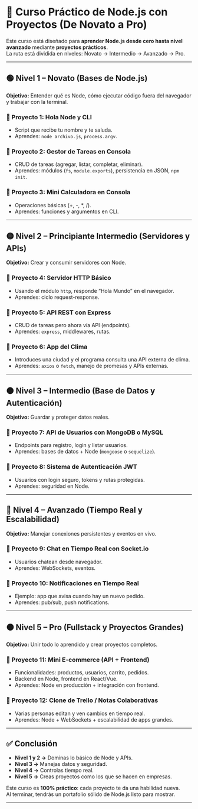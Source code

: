 # 🚀 Curso Práctico de Node.js con Proyectos (De Novato a Pro)

Este curso está diseñado para **aprender Node.js desde cero hasta nivel avanzado** mediante **proyectos prácticos**.  
La ruta está dividida en niveles: Novato → Intermedio → Avanzado → Pro.  

---

## 🟢 Nivel 1 – Novato (Bases de Node.js)
**Objetivo:** Entender qué es Node, cómo ejecutar código fuera del navegador y trabajar con la terminal.

### 📌 Proyecto 1: Hola Node y CLI
- Script que recibe tu nombre y te saluda.
- Aprendes: `node archivo.js`, `process.argv`.

### 📌 Proyecto 2: Gestor de Tareas en Consola
- CRUD de tareas (agregar, listar, completar, eliminar).
- Aprendes: módulos (`fs`, `module.exports`), persistencia en JSON, `npm init`.

### 📌 Proyecto 3: Mini Calculadora en Consola
- Operaciones básicas (+, -, *, /).
- Aprendes: funciones y argumentos en CLI.

---

## 🟡 Nivel 2 – Principiante Intermedio (Servidores y APIs)
**Objetivo:** Crear y consumir servidores con Node.

### 📌 Proyecto 4: Servidor HTTP Básico
- Usando el módulo `http`, responde “Hola Mundo” en el navegador.
- Aprendes: ciclo request-response.

### 📌 Proyecto 5: API REST con Express
- CRUD de tareas pero ahora vía API (endpoints).
- Aprendes: `express`, middlewares, rutas.

### 📌 Proyecto 6: App del Clima
- Introduces una ciudad y el programa consulta una API externa de clima.
- Aprendes: `axios` o `fetch`, manejo de promesas y APIs externas.

---

## 🟠 Nivel 3 – Intermedio (Base de Datos y Autenticación)
**Objetivo:** Guardar y proteger datos reales.

### 📌 Proyecto 7: API de Usuarios con MongoDB o MySQL
- Endpoints para registro, login y listar usuarios.
- Aprendes: bases de datos + Node (`mongoose` o `sequelize`).

### 📌 Proyecto 8: Sistema de Autenticación JWT
- Usuarios con login seguro, tokens y rutas protegidas.
- Aprendes: seguridad en Node.

---

## 🔴 Nivel 4 – Avanzado (Tiempo Real y Escalabilidad)
**Objetivo:** Manejar conexiones persistentes y eventos en vivo.

### 📌 Proyecto 9: Chat en Tiempo Real con Socket.io
- Usuarios chatean desde navegador.
- Aprendes: WebSockets, eventos.

### 📌 Proyecto 10: Notificaciones en Tiempo Real
- Ejemplo: app que avisa cuando hay un nuevo pedido.
- Aprendes: pub/sub, push notifications.

---

## ⚫ Nivel 5 – Pro (Fullstack y Proyectos Grandes)
**Objetivo:** Unir todo lo aprendido y crear proyectos completos.

### 📌 Proyecto 11: Mini E-commerce (API + Frontend)
- Funcionalidades: productos, usuarios, carrito, pedidos.
- Backend en Node, frontend en React/Vue.
- Aprendes: Node en producción + integración con frontend.

### 📌 Proyecto 12: Clone de Trello / Notas Colaborativas
- Varias personas editan y ven cambios en tiempo real.
- Aprendes: Node + WebSockets + escalabilidad de apps grandes.

---

## ✅ Conclusión
- **Nivel 1 y 2 →** Dominas lo básico de Node y APIs.  
- **Nivel 3 →** Manejas datos y seguridad.  
- **Nivel 4 →** Controlas tiempo real.  
- **Nivel 5 →** Creas proyectos como los que se hacen en empresas.  

Este curso es **100% práctico**: cada proyecto te da una habilidad nueva.  
Al terminar, tendrás un portafolio sólido de Node.js listo para mostrar.

---

